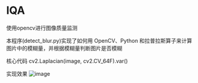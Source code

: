 # IQA
使用opencv进行图像质量监测

本程序(detect_blur.py)实现了如何用 OpenCV、Python 和拉普拉斯算子来计算图片中的模糊量，并根据模糊量判断图片是否模糊

核心代码
cv2.Laplacian(image, cv2.CV_64F).var()

实现效果
![image](https://github.com/iAmBrid/IQA/image/readme/caopin.jpg)

